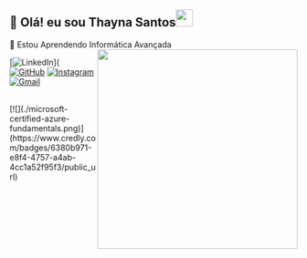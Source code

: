 ## 👤 Olá! eu sou Thayna Santos<img src="https://raw.githubusercontent.com/iampavangandhi/iampavangandhi/master/gifs/Hi.gif" width="30px">
🌱 Estou Aprendendo Informática Avançada
<img align="right" height="350em" src="https://i.pinimg.com/originals/4f/d0/c0/4fd0c049c173c9beb5a0101a84deb6f9.gif">


[![LinkedIn](https://img.shields.io/badge/LinkedIn-0077B5?style=for-the-badge&logo=linkedin&logoColor=white)](
[![GitHub](https://img.shields.io/badge/github-%23121011.svg?style=for-the-badge&logo=github&logoColor=white)](https://github.com/thaynasantosss)
[![Instagram](https://img.shields.io/badge/Instagram-E4405F?style=for-the-badge&logo=instagram&logoColor=white)](https://instagram.com/thayna.santosss_?igshid=YmMyMTA2M2Y=)
[![Gmail](https://img.shields.io/badge/-Gmail-0078D4?style=flat-square&logo=microsoft-Gmail&logoColor=whitelink=mailto:thayna.2015.09@gmail.com)](thayna.2015.09@gmail.com)



</div>

<br>
 [![](./microsoft-certified-azure-fundamentals.png)](https://www.credly.com/badges/6380b971-e8f4-4757-a4ab-4cc1a52f95f3/public_url) 
<!-- - Microsoft Certified: [⭐ Azure Fundamentals](https://www.youracclaim.com/badges/6380b971-e8f4-4757-a4ab-4cc1a52f95f3/public_url)

 
   <img src="https://gifdb.com/images/file/valorant-agent-reyna-sticker-455r2w4o8k1y5d1g.gif" height="200" align="right">
[![](./microsoft-certified-azure-fundamentals.png)](https://www.credly.com/badges/fc8ed04c-a843-4ccc-878e-5b0b8dc0b9f7/public_url)
<!-- - Microsoft Certified: [⭐ Azure Fundamentals](https://learn.microsoft.com/media/learn/certification/badges/microsoft-certified-fundamentals-badge.svg?branch=main)
<!---
thaynasantosss/thaynasantosss is a ✨ special ✨ repository because its `README.md` (this file) appears on your GitHub profile.
You can click the Preview link to take a look at your changes.
--->

